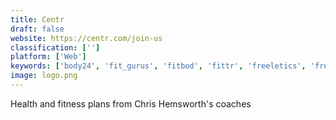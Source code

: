 ```yaml
---
title: Centr
draft: false 
website: https://centr.com/join-us
classification: ['']
platform: ['Web']
keywords: ['body24', 'fit_gurus', 'fitbod', 'fittr', 'freeletics', 'freeletics_training_journeys', 'gymspiration_bot', 'jefit', 'keep', 'lifesum', 'lumen', 'musclewiki', 'runkeeper_go', 'runtastic', 'streaks_workout', 'strength_stash', 'strong', 'sweatcoin', 'sworkit']
image: logo.png
---
```

Health and fitness plans from Chris Hemsworth's coaches